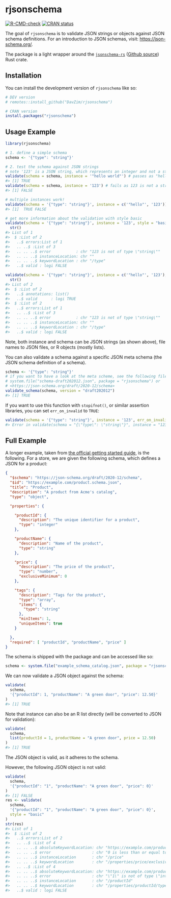 
<!-- README.md is generated from README.Rmd. Please edit that file -->

# rjsonschema

<!-- badges: start -->

[![R-CMD-check](https://github.com/DavZim/rjsonschema/actions/workflows/R-CMD-check.yaml/badge.svg)](https://github.com/DavZim/rjsonschema/actions/workflows/R-CMD-check.yaml)
[![CRAN
status](https://www.r-pkg.org/badges/version/rjsonschema)](https://CRAN.R-project.org/package=rjsonschema)
<!-- badges: end -->

The goal of `rjsonschema` is to validate JSON strings or objects against
JSON schema definitions. For an introduction to JSON schemas, visit:
<https://json-schema.org/>.

The package is a light wrapper around the
[`jsonschema-rs`](https://docs.rs/jsonschema/latest/jsonschema/)
([Github source](https://github.com/Stranger6667/jsonschema)) Rust
crate.

## Installation

You can install the development version of `rjsonschema` like so:

``` r
# DEV version
# remotes::install_github("DavZim/rjsonschema")

# CRAN version
install.packages("rjsonschema")
```

## Usage Example

``` r
library(rjsonschema)

# 1. define a simple schema
schema <- '{"type": "string"}'

# 2. test the schema against JSON strings
# note '123' is a JSON string, which represents an integer and not a string!
validate(schema = schema, instance = '"hello world"') # passes as "hello" is a string
#> [1] TRUE
validate(schema = schema, instance = '123') # fails as 123 is not a string
#> [1] FALSE

# multiple instances work!
validate(schema = '{"type": "string"}', instance = c('"hello"', '123'))
#> [1]  TRUE FALSE

# get more information about the validation with style basic
validate(schema = '{"type": "string"}', instance = '123', style = "basic") |> 
  str()
#> List of 1
#>  $ :List of 2
#>   ..$ errors:List of 1
#>   .. ..$ :List of 3
#>   .. .. ..$ error           : chr "123 is not of type \"string\""
#>   .. .. ..$ instanceLocation: chr ""
#>   .. .. ..$ keywordLocation : chr "/type"
#>   ..$ valid : logi FALSE

validate(schema = '{"type": "string"}', instance = c('"hello"', '123'), style = "basic") |> 
  str()
#> List of 2
#>  $ :List of 2
#>   ..$ annotations: list()
#>   ..$ valid      : logi TRUE
#>  $ :List of 2
#>   ..$ errors:List of 1
#>   .. ..$ :List of 3
#>   .. .. ..$ error           : chr "123 is not of type \"string\""
#>   .. .. ..$ instanceLocation: chr ""
#>   .. .. ..$ keywordLocation : chr "/type"
#>   ..$ valid : logi FALSE
```

Note, both instance and schema can be JSON strings (as shown above),
file names to JSON files, or R objects (mostly lists).

You can also validate a schema against a specific JSON meta schema (the
JSON schema definition of a schema).

``` r
schema <- '{"type": "string"}'
# if you want to have a look at the meta scheme, see the following file:
# system.file("schema-draft202012.json", package = "rjsonschema") or
# <https://json-schema.org/draft/2020-12/schema>
validate_schema(schema, version = "draft202012")
#> [1] TRUE
```

If you want to use this function with `stopifnot()`, or similar
assertion libraries, you can set `err_on_invalid` to `TRUE`:

``` r
validate(schema = '{"type": "string"}', instance = '123', err_on_invalid = TRUE)
#> Error in validate(schema = "{\"type\": \"string\"}", instance = "123", : '123 is not of type "string"' for field '/type'
```

## Full Example

A longer example, taken from [the official getting started
guide](https://json-schema.org/learn/getting-started-step-by-step), is
the following. For a store, we are given the following schema, which
defines a JSON for a product:

``` json
{
  "$schema": "https://json-schema.org/draft/2020-12/schema",
  "$id": "https://example.com/product.schema.json",
  "title": "Product",
  "description": "A product from Acme's catalog",
  "type": "object",

  "properties": {

    "productId": {
      "description": "The unique identifier for a product",
      "type": "integer"
    },

    "productName": {
      "description": "Name of the product",
      "type": "string"
    },

    "price": {
      "description": "The price of the product",
      "type": "number",
      "exclusiveMinimum": 0
    },

    "tags": {
      "description": "Tags for the product",
      "type": "array",
      "items": {
        "type": "string"
      },
      "minItems": 1,
      "uniqueItems": true
    }

  },
  "required": [ "productId", "productName", "price" ]
}
```

The schema is shipped with the package and can be accessed like so:

``` r
schema <- system.file("example_schema_catalog.json", package = "rjsonschema")
```

We can now validate a JSON object against the schema:

``` r
validate(
  schema,
  '{"productId": 1, "productName": "A green door", "price": 12.50}'
)
#> [1] TRUE
```

Note that instance can also be an R list directly (will be converted to
JSON for validation):

``` r
validate(
  schema,
  list(productId = 1, productName = "A green door", price = 12.50)
)
#> [1] TRUE
```

The JSON object is valid, as it adheres to the schema.

However, the following JSON object is not valid:

``` r
validate(
  schema,
  '{"productId": "1", "productName": "A green door", "price": 0}'
)
#> [1] FALSE
res <- validate(
  schema,
  '{"productId": "1", "productName": "A green door", "price": 0}',
  style = "basic"
)
str(res)
#> List of 1
#>  $ :List of 2
#>   ..$ errors:List of 2
#>   .. ..$ :List of 4
#>   .. .. ..$ absoluteKeywordLocation: chr "https://example.com/product.schema.json#/properties/price/exclusiveMinimum"
#>   .. .. ..$ error                  : chr "0 is less than or equal to the minimum of 0"
#>   .. .. ..$ instanceLocation       : chr "/price"
#>   .. .. ..$ keywordLocation        : chr "/properties/price/exclusiveMinimum"
#>   .. ..$ :List of 4
#>   .. .. ..$ absoluteKeywordLocation: chr "https://example.com/product.schema.json#/properties/productId/type"
#>   .. .. ..$ error                  : chr "\"1\" is not of type \"integer\""
#>   .. .. ..$ instanceLocation       : chr "/productId"
#>   .. .. ..$ keywordLocation        : chr "/properties/productId/type"
#>   ..$ valid : logi FALSE
```
